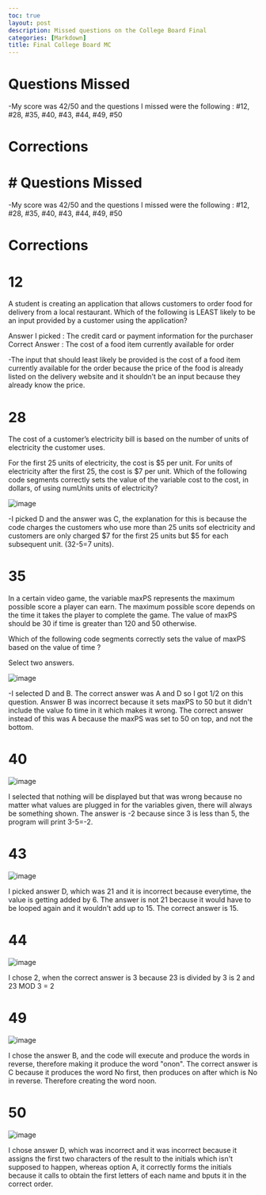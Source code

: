 ```yaml
---
toc: true
layout: post
description: Missed questions on the College Board Final
categories: [Markdown]
title: Final College Board MC 
---
```

 # Questions Missed 
 -My score was 42/50 and the questions I missed were the following : 
    #12, #28, #35, #40, #43, #44, #49, #50

# Corrections 
# # Questions Missed 
-My score was 42/50 and the questions I missed were the following : #12, #28, #35, #40, #43, #44, #49, #50

# Corrections

# 12
 A student is creating an application that allows customers to order food for delivery from a local restaurant. Which of the following is LEAST likely to be an input provided by a customer using the application? 

Answer I picked : The credit card or payment information for the purchaser 
Correct Answer : The cost of a food item currently available for order 

-The input that should least likely be provided is the cost of a food item currently available for the order because the price of the food is already listed on the delivery website and it shouldn’t be an input because they already know the price.

# 28 
The cost of a customer’s electricity bill is based on the number of units of electricity the customer uses.

For the first 25 units of electricity, the cost is $5 per unit.
For units of electricity after the first 25, the cost is $7 per unit.
Which of the following code segments correctly sets the value of the variable cost to the cost, in dollars, of using numUnits units of electricity?

![image](https://user-images.githubusercontent.com/111910633/200400911-e0be2d04-9505-41d9-a3b5-9c326c37ebe9.png)

-I picked D and the answer was C, the explanation for this is because the code charges the customers who use more than 25 units sof electricity and customers are only charged $7 for the first 25 units but $5 for each subsequent unit. (32-5=7 units).

# 35
In a certain video game, the variable maxPS represents the maximum possible score a player can earn. The maximum possible score depends on the time it takes the player to complete the game. The value of maxPS should be 30 if time is greater than 120 and 50 otherwise.

Which of the following code segments correctly sets the value of maxPS based on the value of time ?

Select two answers.

![image](https://user-images.githubusercontent.com/111910633/200404117-e3edb013-549e-43f5-a98c-8d5fc6f6f9d4.png)

-I selected D and B.  The correct answer was A and D so I got 1/2 on this question.  Answer B was incorrect because it sets maxPS to 50 but it didn't include the value fo time in it which makes it wrong. The correct answer instead of this was A because the maxPS was set to 50 on top, and not the bottom.

# 40
![image](https://user-images.githubusercontent.com/111910633/200404626-7fd465f1-722b-4218-b926-f4f9dc54135a.png)


I selected that nothing will be displayed but that was wrong because no matter what values are plugged in for the variables given, there will always be something shown.  The answer is -2 because since 3 is less than 5, the program will print 3-5=-2.

# 43
![image](https://user-images.githubusercontent.com/111910633/200406087-0bc44bcd-db5c-4cff-a5ef-3a4c9a72baac.png)

I picked answer D, which was 21 and it is incorrect because everytime, the value is getting added by 6.  The answer is not 21 because it would have to be looped again and it wouldn't add up to 15.  The correct answer is 15.

# 44
![image](https://user-images.githubusercontent.com/111910633/200416175-0d53ca73-4063-4e23-bb58-048b28aad8fd.png)


I chose 2, when the correct answer is 3 because 23 is divided by 3 is 2 and 23 MOD 3 = 2

# 49

![image](https://user-images.githubusercontent.com/111910633/200418771-8aabe019-b9ff-4935-9325-efc1dda1cf5f.png)

I chose the answer B, and the code will execute and produce the words in reverse, therefore making it produce the word "onon".  The correct answer is C because it produces the word No first, then produces on after which is No in reverse.  Therefore creating the word noon.

# 50 
![image](https://user-images.githubusercontent.com/111910633/200420115-f3248e1e-bdba-4b69-a753-c651a3c73f0f.png)

I chose answer D, which was incorrect and it was incorrect because it assigns the first two characters of the result to the initials which isn't supposed to happen, whereas option A,  it correctly forms the initials because it calls to obtain the first letters of each name and bputs it in the correct order.

